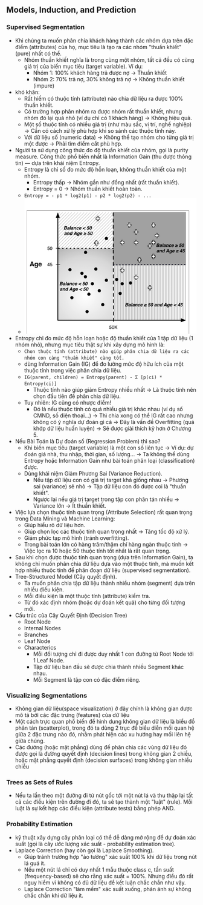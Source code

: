 ## Models, Induction, and Prediction

### Supervised Segmentation

- Khi chúng ta muốn phân chia khách hàng thành các nhóm dựa trên đặc điểm (attributes) của họ, mục tiêu là tạo ra các nhóm "thuần khiết" (pure) nhất có thể.
    - Nhóm thuần khiết nghĩa là trong cùng một nhóm, tất cả đều có cùng giá trị của biến mục tiêu (target variable). Ví dụ:
        - Nhóm 1: 100% khách hàng trả được nợ → Thuần khiết
        - Nhóm 2: 70% trả nợ, 30% không trả nợ → Không thuần khiết (impure)
-  khó khăn:
    - Rất hiếm có thuộc tính (attribute) nào chia dữ liệu ra được 100% thuần khiết.
    - Có trường hợp phân nhóm ra được nhóm rất thuần khiết, nhưng nhóm đó lại quá nhỏ (ví dụ chỉ có 1 khách hàng) → Không hiệu quả.
    - Một số thuộc tính có nhiều giá trị (như màu sắc, vị trí, nghề nghiệp) → Cần có cách xử lý phù hợp khi so sánh các thuộc tính này.
    - Với dữ liệu số (numeric data) → Không thể tạo nhóm cho từng giá trị một được → Phải tìm điểm cắt phù hợp.
- Người ta sử dụng công thức đo độ thuần khiết của nhóm, gọi là purity measure. Công thức phổ biến nhất là Information Gain (thu được thông tin) — dựa trên khái niệm Entropy.
    - Entropy là chỉ số đo mức độ hỗn loạn, không thuần khiết của một nhóm.
        - Entropy thấp → Nhóm gần như đồng nhất (rất thuần khiết).
        - Entropy = 0 → Nhóm thuần khiết hoàn toàn.
    - `Entropy = - p1 * log2(p1) - p2 * log2(p2) - ...`
    - ![This is a screenshot](Figure41.png)  
- Entropy chỉ đo mức độ hỗn loạn hoặc độ thuần khiết của 1 tập dữ liệu (1 nhóm nhỏ), nhưng mục tiêu thật sự khi xây dựng mô hình là:
    - `Chọn thuộc tính (attribute) nào giúp phân chia dữ liệu ra các nhóm con càng "thuần khiết" càng tốt.`
    - dùng Information Gain (IG) để đo lường mức độ hữu ích của một thuộc tính trong việc phân chia dữ liệu.
    - `IG(parent, children) = Entropy(parent) - Σ [p(ci) * Entropy(ci)]`
        - Thuộc tính nào giúp giảm Entropy nhiều nhất → Là thuộc tính nên chọn đầu tiên để phân chia dữ liệu.
    - Tuy nhiên: IG cũng có nhược điểm!
        - Đó là nếu thuộc tính có quá nhiều giá trị khác nhau (ví dụ số CMND, số điện thoại...) → Thì chia xong có thể IG rất cao nhưng không có ý nghĩa dự đoán gì cả → Đây là vấn đề Overfitting (quá khớp dữ liệu huấn luyện) → Sẽ được giải thích kỹ hơn ở Chương 5.
- Nếu Bài Toán là Dự đoán số (Regression Problem) thì sao?
    - Khi biến mục tiêu (target variable) là một con số liên tục → Ví dụ: dự đoán giá nhà, thu nhập, thời gian, số lượng... → Ta không thể dùng Entropy hoặc Information Gain như bài toán phân loại (classification) được.
    - Dùng khái niệm Giảm Phương Sai (Variance Reduction).
        - Nếu tập dữ liệu con có giá trị target khá giống nhau → Phương sai (variance) sẽ nhỏ → Tập dữ liệu con đó được coi là "thuần khiết".
        - Ngược lại nếu giá trị target trong tập con phân tán nhiều → Variance lớn → Ít thuần khiết.
- Việc lựa chọn thuộc tính quan trọng (Attribute Selection) rất quan trọng trong Data Mining và Machine Learning:
    - Giúp hiểu rõ dữ liệu hơn.
    - Giúp chọn lọc các thuộc tính quan trọng nhất → Tăng tốc độ xử lý.
    - Giảm phức tạp mô hình (tránh overfitting).
    - Trong bài toán lớn có hàng trăm/thậm chí hàng ngàn thuộc tính → Việc lọc ra 10 hoặc 50 thuộc tính tốt nhất là rất quan trọng.
- Sau khi chọn được thuộc tính quan trọng (dựa trên Information Gain), ta không chỉ muốn phân chia dữ liệu dựa vào một thuộc tính, mà muốn kết hợp nhiều thuộc tính để phân đoạn dữ liệu (supervised segmentation).
- Tree-Structured Model (Cây quyết định).
    - Ta muốn phân chia tập dữ liệu thành nhiều nhóm (segment) dựa trên nhiều điều kiện.
    - Mỗi điều kiện là một thuộc tính (attribute) kiểm tra.
    - Từ đó xác định nhóm (hoặc dự đoán kết quả) cho từng đối tượng mới.
- Cấu trúc của Cây Quyết Định (Decision Tree)
    - Root Node
    - Internal Nodes
    - Branches
    - Leaf Node 
    - Characterics
        - Mỗi đối tượng chỉ đi được duy nhất 1 con đường từ Root Node tới 1 Leaf Node.
        - Tập dữ liệu ban đầu sẽ được chia thành nhiều Segment khác nhau.
        - Mỗi Segment là tập con có đặc điểm riêng.

### Visualizing Segmentations

- Không gian dữ liệu(space visualization) ở đây chính là không gian được mô tả bởi các đặc trưng (features) của dữ liệu
- Một cách trực quan phổ biến để hình dung không gian dữ liệu là biểu đồ phân tán (scatterplot), trong đó ta dùng 2 trục để biểu diễn mối quan hệ giữa 2 đặc trưng nào đó, nhằm phát hiện các xu hướng hay mối liên hệ giữa chúng.
- Các đường (hoặc mặt phẳng) dùng để phân chia các vùng dữ liệu đó được gọi là đường quyết định (decision lines) trong không gian 2 chiều, hoặc mặt phẳng quyết định (decision surfaces) trong không gian nhiều chiều

### Trees as Sets of Rules

- Nếu ta lần theo một đường đi từ nút gốc tới một nút lá và thu thập lại tất cả các điều kiện trên đường đi đó, ta sẽ tạo thành một "luật" (rule). Mỗi luật là sự kết hợp các điều kiện (attribute tests) bằng phép AND.

### Probability Estimation

- kỹ thuật xây dựng cây phân loại có thể dễ dàng mở rộng để dự đoán xác suất (gọi là cây ước lượng xác suất - probability estimation tree).
- Laplace Correction (hay còn gọi là Laplace Smoothing).
    - Giúp tránh trường hợp "ảo tưởng" xác suất 100% khi dữ liệu trong nút lá quá ít.
    - Nếu một nút lá chỉ có duy nhất 1 mẫu thuộc class c, tần suất (frequency-based) sẽ cho rằng xác suất = 100%. Nhưng điều đó rất nguy hiểm vì không có đủ dữ liệu để kết luận chắc chắn như vậy.
    - Laplace Correction "làm mềm" xác suất xuống, phản ánh sự không chắc chắn khi dữ liệu ít.